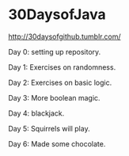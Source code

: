 30DaysofJava
===========

http://30daysofgithub.tumblr.com/

Day 0: setting up repository.

Day 1: Exercises on randomness.

Day 2: Exercises on basic logic.

Day 3: More boolean magic.

Day 4: blackjack.

Day 5: Squirrels will play. 

Day 6: Made some chocolate. 